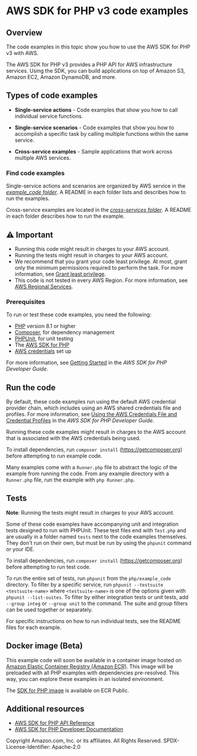 # AWS SDK for PHP v3 code examples
## Overview
The code examples in this topic show you how to use the AWS SDK for PHP v3 with AWS.

The AWS SDK for PHP v3 provides a PHP API for AWS infrastructure services. Using the SDK, you can build applications on top of Amazon S3, Amazon EC2, Amazon DynamoDB, and more.

## Types of code examples
* **Single-service actions** - Code examples that show you how to call individual service functions.

* **Single-service scenarios** - Code examples that show you how to accomplish a specific task by calling multiple functions within the same service.

* **Cross-service examples** - Sample applications that work across multiple AWS services.

### Find code examples
Single-service actions and scenarios are organized by AWS service in the [*example_code folder*](example_code). A README in each folder lists and describes how to run the examples.

Cross-service examples are located in the [*cross-services folder*](cross_service). A README in each folder describes how to run the example.

## ⚠️ Important
* Running this code might result in charges to your AWS account.
* Running the tests might result in charges to your AWS account.
*  We recommend that you grant your code least privilege. At most, grant only the minimum permissions required to perform the task. For more information, see [Grant least privilege](https://docs.aws.amazon.com/IAM/latest/UserGuide/best-practices.html#grant-least-privilege).
* This code is not tested in every AWS Region. For more information, see [AWS Regional Services](https://aws.amazon.com/about-aws/global-infrastructure/regional-product-services).


### Prerequisites
To run or test these code examples, you need the following:

- [PHP](https://www.php.net/) version 8.1 or higher
- [Composer](https://getcomposer.org), for dependency management
- [PHPUnit](https://phpunit.de/), for unit testing
- The [AWS SDK for PHP](https://aws.amazon.com/sdk-for-php/)
- [AWS credentials](https://docs.aws.amazon.com/sdk-for-php/v3/developer-guide/guide_credentials.html) set up

For more information, see [Getting Started](https://docs.aws.amazon.com/sdk-for-php/v3/developer-guide/getting-started_index.html) in the *AWS SDK for PHP Developer Guide*.

## Run the code

By default, these code examples run using the default AWS credential provider chain, which includes using an AWS shared credentials file and profiles.
For more information, see [Using the AWS Credentials File and Credential Profiles](https://docs.aws.amazon.com/sdk-for-php/v3/developer-guide/guide_credentials_profiles.html) in the *AWS SDK for PHP Developer Guide*.

Running these code examples might result in charges to the AWS account that is associated with the AWS credentials being used.

To install dependencies, run `composer install` (https://getcomposer.org) before attempting to run example code.

Many examples come with a `Runner.php` file to abstract the logic of the example from running the code.
From any example directory with a `Runner.php` file, run the example with `php Runner.php`.

## Tests
**Note**: Running the tests might result in charges to your AWS account.

Some of these code examples have accompanying unit and integration tests designed to run with PHPUnit.
These test files end with `Test.php` and are usually in a folder named `tests` next to the code examples themselves.
They don't run on their own, but must be run by using the `phpunit` command or your IDE.

To install dependencies, run `composer install` (https://getcomposer.org) before attempting to run test code.

To run the entire set of tests, run `phpunit` from the `php/example_code` directory.
To filter by a specific service, run `phpunit --testsuite <testsuite-name>` where `<testsuite-name>` is one of the options given with `phpunit --list-suites`.
To filter by either integration tests or unit tests, add `--group integ` or `--group unit` to the command.
The suite and group filters can be used together or separately.

For specific instructions on how to run individual tests, see the README files for each example.

## Docker image (Beta)
This example code will soon be available in a container image
hosted on [Amazon Elastic Container Registry (Amazon ECR)](https://docs.aws.amazon.com/AmazonECR/latest/userguide/what-is-ecr.html).
This image will be preloaded with all PHP examples with dependencies pre-resolved. This way, you can explore
these examples in an isolated environment.

The [SDK for PHP image](https://gallery.ecr.aws/b4v4v1s0/php) is available on ECR Public.

## Additional resources
* [AWS SDK for PHP API Reference](https://docs.aws.amazon.com/aws-sdk-php/v3/api/index.html)
* [AWS SDK for PHP Developer Documentation](https://docs.aws.amazon.com/sdk-for-php)

Copyright Amazon.com, Inc. or its affiliates. All Rights Reserved. SPDX-License-Identifier: Apache-2.0
